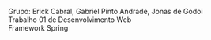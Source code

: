 Grupo: Erick Cabral, Gabriel Pinto Andrade, Jonas de Godoi<br>
Trabalho 01 de Desenvolvimento Web<br>
Framework Spring
